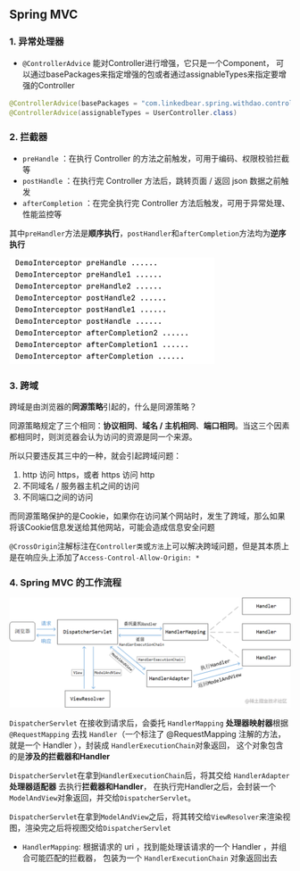 ## Spring MVC

### 1. 异常处理器

- `@ControllerAdvice` 能对Controller进行增强，它只是一个Component，
可以通过basePackages来指定增强的包或者通过assignableTypes来指定要增强的Controller

```java
@ControllerAdvice(basePackages = "com.linkedbear.spring.withdao.controller")
@ControllerAdvice(assignableTypes = UserController.class)
```

### 2. 拦截器
- `preHandle` ：在执行 Controller 的方法之前触发，可用于编码、权限校验拦截等
- `postHandle` ：在执行完 Controller 方法后，跳转页面 / 返回 json 数据之前触发
- `afterCompletion` ：在完全执行完 Controller 方法后触发，可用于异常处理、性能监控等

其中`preHandler`方法是**顺序执行**，`postHandler`和`afterCompletion`方法均为**逆序执行**

![img.png](../../images/spring_mvc/img.png)

### 3. 跨域
跨域是由浏览器的**同源策略**引起的，什么是同源策略？

同源策略规定了三个相同：**协议相同**、**域名 / 主机相同**、**端口相同**。当这三个因素都相同时，则浏览器会认为访问的资源是同一个来源。

所以只要违反其三中的一种，就会引起跨域问题：
1. http 访问 https，或者 https 访问 http
2. 不同域名 / 服务器主机之间的访问
3. 不同端口之间的访问

而同源策略保护的是Cookie，如果你在访问某个网站时，发生了跨域，那么如果将该Cookie信息发送给其他网站，可能会造成信息安全问题

`@CrossOrigin`注解标注在`Controller类`或`方法`上可以解决跨域问题，但是其本质上是在响应头上添加了`Access-Control-Allow-Origin: *`

### 4. Spring MVC 的工作流程

![](../../images/spring_mvc/img_1.png)

`DispatcherServlet` 在接收到请求后，会委托 `HandlerMapping` **处理器映射器**根据 `@RequestMapping` 
去找 `Handler`（一个标注了 @RequestMapping 注解的方法，就是一个 Handler ），封装成 `HandlerExecutionChain`对象返回，
这个对象包含的是**涉及的拦截器和Handler**

`DispatcherServlet`在拿到`HandlerExecutionChain`后，将其交给 `HandlerAdapter` **处理器适配器** 去执行**拦截器和Handler**，
在执行完Handler之后，会封装一个`ModelAndView`对象返回，并交给`DispatcherServlet`。

`DispatcherServlet`在拿到`ModelAndView`之后，将其转交给`ViewResolver`来渲染视图，渲染完之后将视图交给`DispatcherServlet`

- `HandlerMapping`: 根据请求的 uri ，找到能处理该请求的一个 Handler ，并组合可能匹配的拦截器，
  包装为一个 `HandlerExecutionChain` 对象返回出去